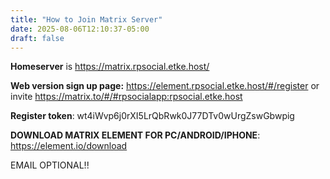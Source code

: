```yaml
---
title: "How to Join Matrix Server"
date: 2025-08-06T12:10:37-05:00
draft: false
---
```

**Homeserver** is https://matrix.rpsocial.etke.host/ 

**Web version sign up page:** https://element.rpsocial.etke.host/#/register or invite https://matrix.to/#/#rpsocialapp:rpsocial.etke.host

**Register token**: wt4iWvp6j0rXI5LrQbRwk0J77DTv0wUrgZswGbwpig

**DOWNLOAD MATRIX ELEMENT FOR PC/ANDROID/IPHONE**: https://element.io/download

EMAIL OPTIONAL!!

